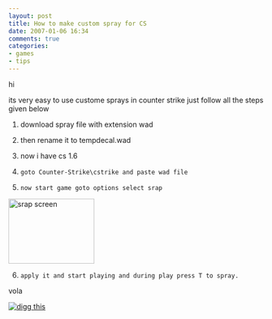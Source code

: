 ```yaml
---
layout: post
title: How to make custom spray for CS
date: 2007-01-06 16:34
comments: true
categories:
- games
- tips
---
```

hi

its very easy to use custome sprays in counter strike  just follow all the steps given below

1.    download spray file with extension wad

2.    then rename it to tempdecal.wad

3.    now i have cs 1.6

4.     goto Counter-Strike\cstrike and paste wad file

5.     now start game goto options select srap

<a href="http://najam.files.wordpress.com/2007/01/spray.JPG" title="Direct link to file"><img src="http://najam.files.wordpress.com/2007/01/spray.thumbnail.JPG" alt="srap screen" height="128" width="169" /></a>

6.     apply it and start playing and during play press T to spray.

vola

<a href="http://www.najamsikander.com/blog/?attachment_id=41" rel="attachment wp-att-41" title="digg this"><img src="http://najam.files.wordpress.com/2007/01/283566-icon-32x32-32bit.png" alt="digg this" /></a>
